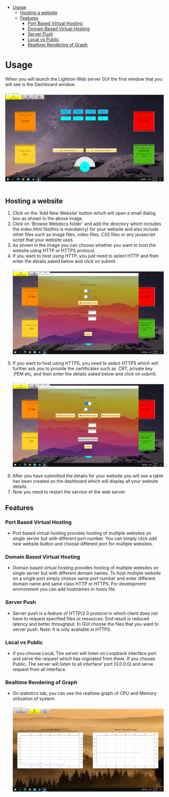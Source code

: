 - [Usage](#usage)
  * [Hosting a website](#hosting-a-website)
  * [Features](#features)
    + [Port Based Virtual Hosting](#port-based-virtual-hosting)
    + [Domain Based Virtual Hosting](#domain-based-virtual-hosting)
    + [Server Push](#server-push)
    + [Local vs Public](#local-vs-public)
    + [Realtime Rendering of Graph](#realtime-rendering-of-graph)

# Usage
When you will launch the Lightron Web server GUI the first window that you will see is the Dashboard window.<br><br>
![Dashboard](screenshots/Lightron_Dashboard_m.png)<br><br>

## Hosting a website
1. Click on the 'Add New Website' button which will open a small dialog box as shown in the above image.
2. Click on 'Browse Webdocs folder' and add the directory which includes the index.html file(this is mandatory) for your website and also include other files such as image files, video files, CSS files or any javascript script that your website uses.  
3. As shown in the image you can choose whether you want to host the website using HTTP or HTTPS protocol.
4. If you want to host using HTTP, you just need to select HTTP and then enter the details asked below and click on submit.
<br><br>
![Add_new_website](screenshots/Lightron_add_new_http_m.png) 
<br><br>
5. If you want to host using HTTPS, you need to select HTTPS which will further ask you to provide the certificates such as .CRT, private key .PEM etc, and then enter the details asked below and click on submit.
<br><br>
![Add_new_website](screenshots/Lightron_add_new_https_m.png)
<br><br>
6. After you have submitted the details for your website you will see a table has been created on the dashboard which will display all your website details.
7. Now you need to restart the service of the web server.

## Features
### Port Based Virtual Hosting
* Port based virtual hosting provides hosting of multiple websites on single server but with different port number. You can simply click add new website button and choose different port for multiple websites.
### Domain Based Virtual Hosting
* Domain based virtual hosting provides hosting of multiple websites on single server but with different domain names. To host multiple website on a single port simply choose same port number and enter different domain name and same class HTTP or HTTPS. For development environment you can add hostnames in hosts file.
### Server Push
* Server push is a feature of HTTP/2.0 protocol in which client does not have to request specified files or resources. End result is reduced latency and better throughput. In GUI choose the files that you want to server push. Note: It is only available in HTTPS.
### Local vs Public
* If you choose Local, The server will listen on Loopback interface port and serve the request which has orginated from there. If you choose Public, The server will listen to all interface' port (0.0.0.0) and serve request from all interface.
### Realtime Rendering of Graph
* On statistics tab, you can see the realtime graph of CPU and Memory utilization of system.
<br><br>
![Realtime Graph](screenshots/Lightron_stat_m.png)